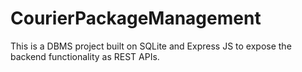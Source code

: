 # CourierPackageManagement

This is a DBMS project built on SQLite and Express JS to expose the backend functionality as REST APIs. 
